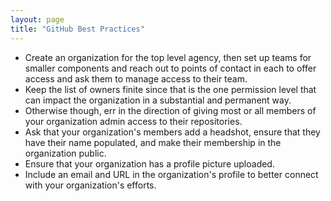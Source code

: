 ```yaml
---
layout: page
title: "GitHub Best Practices"
---
```


* Create an organization for the top level agency, then set up teams for smaller components and reach out to points of contact in each to offer access and ask them to manage access to their team.  
* Keep the list of owners finite since that is the one permission level that can impact the organization in a substantial and permanent way.  
* Otherwise though, err in the direction of giving most or all members of your organization admin access to their repositories.  
* Ask that your organization's members add a headshot, ensure that they have their name populated, and make their membership in the organization public.  
* Ensure that your organization has a profile picture uploaded.  
* Include an email and URL in the organization's profile to better connect with your organization's efforts.  
